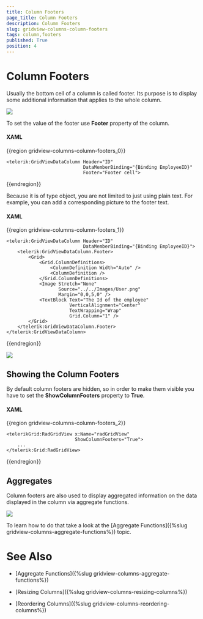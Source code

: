 ```yaml
---
title: Column Footers
page_title: Column Footers
description: Column Footers
slug: gridview-columns-column-footers
tags: column,footers
published: True
position: 4
---
```


# Column Footers

Usually the bottom cell of a column is called footer. Its purpose is to display some additional information that applies to the whole column.

![](images/RadGridView_ColumnFooters_1.png)

To set the value of the footer use __Footer__ property of the column.

#### __XAML__

{{region gridview-columns-column-footers_0}}

	<telerik:GridViewDataColumn Header="ID"
                                DataMemberBinding="{Binding EmployeeID}"
                                Footer="Footer cell">
{{endregion}}


Because it is of type object, you are not limited to just using plain text. For example, you can add a corresponding picture to the footer text.

#### __XAML__

{{region gridview-columns-column-footers_1}}

	<telerik:GridViewDataColumn Header="ID"
                                DataMemberBinding="{Binding EmployeeID}">
		<telerik:GridViewDataColumn.Footer>
	        <Grid>
	            <Grid.ColumnDefinitions>
	                <ColumnDefinition Width="Auto" />
	                <ColumnDefinition />
	            </Grid.ColumnDefinitions>
	            <Image Stretch="None"
	                   Source="../../Images/User.png"
	                   Margin="0,0,5,0" />
	            <TextBlock Text="The Id of the employee"
	                       VerticalAlignment="Center"
	                       TextWrapping="Wrap"
	                       Grid.Column="1" />
	        </Grid>
		</telerik:GridViewDataColumn.Footer>
	</telerik:GridViewDataColumn>
{{endregion}}

![](images/RadGridView_ColumnFooters_2.png)

## Showing the Column Footers

By default column footers are hidden, so in order to make them visible you have to set the __ShowColumnFooters__ property to __True__.

#### __XAML__
{{region gridview-columns-column-footers_2}}

	<telerikGrid:RadGridView x:Name="radGridView"
	                         ShowColumnFooters="True">
	    ...
	</telerik:Grid:RadGridView>
{{endregion}}

## Aggregates

Column footers are also used to display aggregated information on the data displayed in the column via aggregate functions.

![](images/RadGridView_ColumnFooters_3.png)

To learn how to do that take a look at the [Aggregate Functions]({%slug gridview-columns-aggregate-functions%}) topic.

# See Also

 * [Aggregate Functions]({%slug gridview-columns-aggregate-functions%})

 * [Resizing Columns]({%slug gridview-columns-resizing-columns%})

 * [Reordering Columns]({%slug gridview-columns-reordering-columns%})
